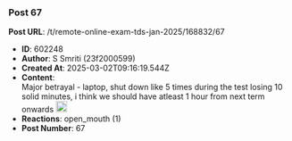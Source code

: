 ### Post 67
**Post URL**: /t/remote-online-exam-tds-jan-2025/168832/67
- **ID**: 602248
- **Author**: S Smriti (23f2000599)
- **Created At**: 2025-03-02T09:16:19.544Z
- **Content**:  
  Major betrayal - laptop, shut down like 5 times during the test losing 10 solid minutes, i think we should have atleast 1 hour from next term onwards <img src="https://emoji.discourse-cdn.com/google/frowning.png?v=12" title=":frowning:" class="emoji" alt=":frowning:" loading="lazy" width="20" height="20">
- **Reactions**: open_mouth (1)
- **Post Number**: 67


